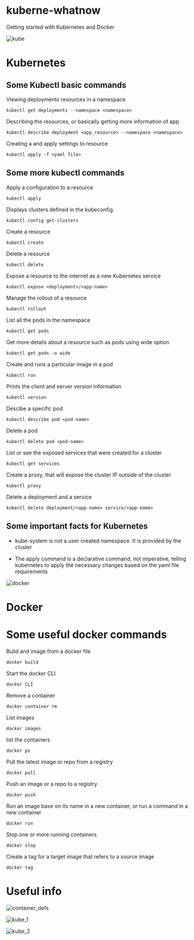 # kuberne-whatnow
Getting started with Kubernetes and Docker

![kube](kube.png)

# Kubernetes

## Some Kubectl basic commands 
Viewing deployments resources in a namespace
```
kubectl get deployments --namespace <namespace>
```

Describing the resources, or basically getting more information of app
```
kubectl describe deployment <app_resource> --namespace <namespace>
```

Creating a and apply settings to resource
```
kubectl apply -f <yaml file>
```

## Some more kubectl commands

Apply a configuration to a resource
```
kubectl apply
```

Displays clusters defined in the kubeconfig.
```
kubectl config get-clusters
```

Create a resource
```
kubectl create
```

Delete a resource
```
kubectl delete
```

Expose a resource to the internet as a new Kubernetes service
```
kubectl expose <deployment>/<app-name>
```

Manage the rollout of a resource
```
kubectl rollout
```

List all the pods in the namespace
```
kubectl get pods
```

Get more details about a resource such as pods using wide option
```
kubectl get pods -o wide
```

Create and runs a particular image in a pod
```
kubectl run
```

Prints the client and server version information
```
kubectl version
```

Descibe a specific pod
```
kubectl describe pod <pod-name>
```

Delete a pod
```
kubectl delete pod <pod-name>
```

List or see the exposed services that were created for a cluster
```
kubectl get services
```

Create a proxy, that will expose the cluster IP outside of the cluster
```
kubectl proxy
```

Delete a deployment and a service
```
kubectl delete deployment/<app-name> service/<app-name>
```

## Some important facts for Kubernetes

- kube-system is not a user created namespace. It is provided by the cluster

- The apply command is a declarative command, not imperative, telling kubernetes to apply the necessary changes based on the yaml file requirements

![docker](docker.png)
# Docker

# Some useful docker commands

Build and image from a docker file
```
docker build
```

Start the docker CLI 
```
docker CLI
```

Remove a container
```
docker container rm
```

List images
```
docker images
```

list the containers
```
docker ps
```

Pull the latest image or repo from a registry
```
docker pull
```

Push an image or a repo to a registry
```
docker push
```

Run an image base on its name in a new container, or run a command in a new container
```
docker run
```

Stop one or more running containers
```
docker stop
```

Create a tag for a target image that refers to a source image
```
docker tag
```



# Useful info
![container_defs](containers_definitions.png)

![kube_1](kubernetes_1.png)

![kube_2](kubernetes_2.png)
